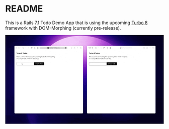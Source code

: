 # README

This is a Rails 7.1 Todo Demo App that is using the upcoming [Turbo 8](https://turbo.hotwired.dev) framework with DOM-Morphing (currently pre-release).

![Demo](app/assets/images/demo.gif)
